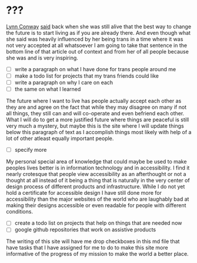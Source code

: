 # ???

[Lynn Conway](https://lynnconway.com) 
[said](https://www.huffpost.com/entry/the-many-shades-of-out_b_3591764) 
back when she was still alive that the best way to change the future is to start 
living as if you are already there. And even though what she said was heavily 
influenced by her being trans in a time where it was not very accepted at all
whatsoever I am going to take that sentence in the bottom line of that article
out of context and from her of all people because she was and is very inspiring.

- [ ] write a paragraph on what I have done for trans people around me
- [ ] make a todo list for projects that my trans friends could like
- [ ] write a paragraph on why I care on each
- [ ] the same on what I learned

The future where I want to live has people actually accept each other as they are
and agree on the fact that while they may disagree on many if not all things, they
still can and will co-operate and even befriend each other. What I will do to get
a more justified future where things are peaceful is still very much a mystery, but
maybe this is the site where I will update things below this paragraph of text as 
I accomplish things most likely with help of a lot of other atleast equally important
people.

- [ ] specify more

My personal special area of knowledge that could maybe be used to make peoples lives
better is in information technology and in accessibility. I find it nearly crotesque
that people view accessibility as an afterthought or not a thought at all instead of
it being a thing that is naturally in the very center of design process of different
products and infrastructure. While I do not yet hold a certificate for accessible
design I have still done more for accessibility than the major websites of the world
who are laughably bad at making their designs accessible or even readable for people
with different conditions.

- [ ] create a todo list on projects that help on things that are needed now
- [ ] google github repositories that work on assistive products

The writing of this site will have me drop checkboxes in this md file that have tasks
that I have assigned for me to do to make this site more informative of the progress
of my mission to make the world a better place.
